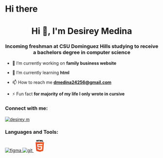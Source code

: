 # Hi there
<h1 align="center">Hi 👋, I'm Desirey Medina</h1>
<h3 align="center">Incoming freshman at CSU Dominguez Hills studying to receive a bachelors degree in computer science</h3>

- 🔭 I’m currently working on **family business website**

- 🌱 I’m currently learning **html**

- 📫 How to reach me **dmedina24256@gmail.com**

- ⚡ Fun fact **for majority of my life I only wrote in cursive**

<h3 align="left">Connect with me:</h3>
<p align="left">
<a href="https://linkedin.com/in/desirey m" target="blank"><img align="center" src="https://raw.githubusercontent.com/rahuldkjain/github-profile-readme-generator/master/src/images/icons/Social/linked-in-alt.svg" alt="desirey m" height="30" width="40" /></a>
</p>

<h3 align="left">Languages and Tools:</h3>
<p align="left"> <a href="https://www.figma.com/" target="_blank" rel="noreferrer"> <img src="https://www.vectorlogo.zone/logos/figma/figma-icon.svg" alt="figma" width="40" height="40"/> </a> <a href="https://git-scm.com/" target="_blank" rel="noreferrer"> <img src="https://www.vectorlogo.zone/logos/git-scm/git-scm-icon.svg" alt="git" width="40" height="40"/> </a> <a href="https://www.w3.org/html/" target="_blank" rel="noreferrer"> <img src="https://raw.githubusercontent.com/devicons/devicon/master/icons/html5/html5-original-wordmark.svg" alt="html5" width="40" height="40"/> </a> </p>
